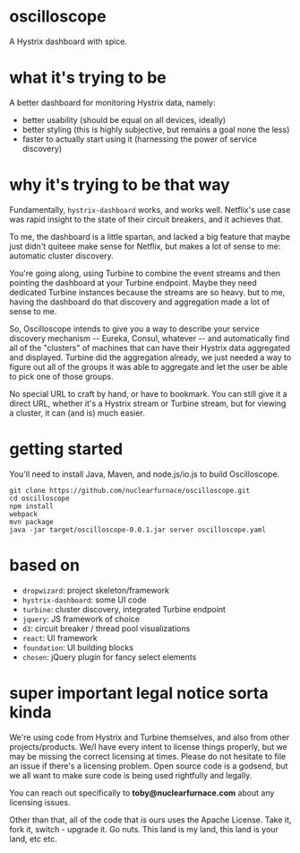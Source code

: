 # oscilloscope
A Hystrix dashboard with spice.

# what it's trying to be
A better dashboard for monitoring Hystrix data, namely:

- better usability (should be equal on all devices, ideally)
- better styling (this is highly subjective, but remains a goal none the less)
- faster to actually start using it (harnessing the power of service discovery)

# why it's trying to be that way
Fundamentally, `hystrix-dashboard` works, and works well.  Netflix's use case was rapid insight to the state of their circuit breakers, and it achieves that.

To me, the dashboard is a little spartan, and lacked a big feature that maybe just didn't quiteee make sense for Netflix, but makes a lot of sense to me: automatic cluster discovery.

You're going along, using Turbine to combine the event streams and then pointing the dashboard at your Turbine endpoint.  Maybe they need dedicated Turbine instances because the streams are so heavy. but to me, having the dashboard do that discovery and aggregation made a lot of sense to me.

So, Oscilloscope intends to give you a way to describe your service discovery mechanism -- Eureka, Consul, whatever -- and automatically find all of the "clusters" of machines that can have their Hystrix data aggregated and displayed.  Turbine did the aggregation already, we just needed a way to figure out all of the groups it was able to aggregate and let the user be able to pick one of those groups.

No special URL to craft by hand, or have to bookmark.  You can still give it a direct URL, whether it's a Hystrix stream or Turbine stream, but for viewing a cluster, it can (and is) much easier.

# getting started
You'll need to install Java, Maven, and node.js/io.js to build Oscilloscope.

    git clone https://github.com/nuclearfurnace/oscilloscope.git
    cd oscilloscope
    npm install
    webpack
    mvn package
    java -jar target/oscilloscope-0.0.1.jar server oscilloscope.yaml

# based on
- `dropwizard`: project skeleton/framework
- `hystrix-dashboard`: some UI code
- `turbine`: cluster discovery, integrated Turbine endpoint
- `jquery`: JS framework of choice
- `d3`: circuit breaker / thread pool visualizations
- `react`: UI framework
- `foundation`: UI building blocks
- `chosen`: jQuery plugin for fancy select elements

# super important legal notice sorta kinda
We're using code from Hystrix and Turbine themselves, and also from other projects/products.  We/I have every intent to license things properly, but we may be missing the correct licensing at times.  Please do not hesitate to file an issue if there's a licensing problem.  Open source code is a godsend, but we all want to make sure code is being used rightfully and legally.

You can reach out specifically to __toby@nuclearfurnace.com__ about any licensing issues.

Other than that, all of the code that *is* ours uses the Apache License.  Take it, fork it, switch - upgrade it.  Go nuts.  This land is my land, this land is your land, etc etc.
